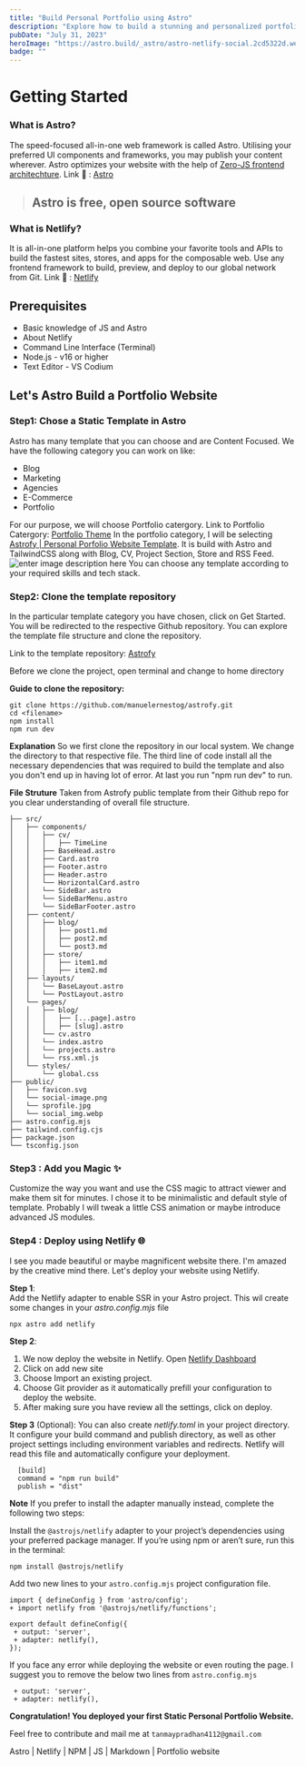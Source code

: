 ```yaml
---
title: "Build Personal Portfolio using Astro"
description: "Explore how to build a stunning and personalized portfolio website using Astro, a cutting edge static site builder and deploy it on Netlify."
pubDate: "July 31, 2023"
heroImage: "https://astro.build/_astro/astro-netlify-social.2cd5322d.webp"
badge: ""
---
```

# Getting Started
###  What is Astro?

The speed-focused all-in-one web framework is called Astro. Utilising your preferred UI components and frameworks, you may publish your content wherever. Astro optimizes your website with the help of [Zero-JS frontend architechture](https://docs.astro.build/en/concepts/islands/). 
Link 🔗 : [Astro](https://astro.build/)

> ## Astro is free, open source software

### What is Netlify?
It is all-in-one platform helps you combine your favorite tools and APIs to build the fastest sites, stores, and apps for the composable web. Use any frontend framework to build, preview, and deploy to our global network from Git.
Link 🔗 : [Netlify](https://www.netlify.com/)

## Prerequisites

 - Basic knowledge of JS and Astro
 - About Netlify
 - Command Line Interface (Terminal)
 - Node.js - v16 or higher
 - Text Editor - VS Codium

## Let's Astro Build a Portfolio Website 
### Step1: Chose a Static Template in Astro

Astro has many template that you can choose and are Content Focused. We have the following category you can work on like:

 - Blog
 - Marketing
 - Agencies 
 - E-Commerce
 - Portfolio

For our purpose, we will choose Portfolio catergory.
Link to Portfolio Catergory: [Portfolio Theme](https://astro.build/themes/?categories%5B%5D=portfolio)
In the portfolio category, I will be selecting [Astrofy | Personal Porfolio Website Template](https://astro.build/themes/details/astrofy/). It is build with Astro and TailwindCSS along with Blog, CV, Project Section, Store and RSS Feed.
![enter image description here](https://astro.build/_astro/astrofy-hero@2x.69ec4be4.webp)
You can choose any template according to your required skills and tech stack.

### Step2: Clone the template repository
In the particular template category you have  chosen, click on Get Started. You will be redirected to the respective Github repository. You can explore the template file structure and clone the repository.

Link to the template repository: [Astrofy](https://github.com/manuelernestog/astrofy)

Before we clone the project, open terminal and change to home directory

**Guide to clone the repository:**

    git clone https://github.com/manuelernestog/astrofy.git
    cd <filename>
    npm install
    npm run dev
**Explanation**
So we first clone the repository in our local system. We change the directory to that respective file. The third line of code install all the necessary dependencies that was required to build the template and also you don't end up in having lot of error. At last you run "npm run dev" to run.

**File Struture**
Taken from Astrofy public template from their Github repo for you clear understanding of overall file structure.

    ├── src/
    │   ├── components/
    │   │   ├── cv/
    │   │   │   ├── TimeLine
    │   │   ├── BaseHead.astro
    │   │   ├── Card.astro
    │   │   ├── Footer.astro
    │   │   ├── Header.astro
    │   │   └── HorizontalCard.astro
    │   │   └── SideBar.astro
    │   │   └── SideBarMenu.astro
    │   │   └── SideBarFooter.astro
    │   ├── content/
    │   │   ├── blog/
    │   │   │   ├── post1.md
    │   │   │   ├── post2.md
    │   │   │   └── post3.md
    │   │   ├── store/
    │   │   │   ├── item1.md
    │   │   │   ├── item2.md
    │   ├── layouts/
    │   │   └── BaseLayout.astro
    │   │   └── PostLayout.astro
    │   └── pages/
    │   │   ├── blog/
    │   │   │   ├── [...page].astro
    │   │   │   ├── [slug].astro
    │   │   └── cv.astro
    │   │   └── index.astro
    │   │   └── projects.astro
    │   │   └── rss.xml.js
    │   └── styles/
    │       └── global.css
    ├── public/
    │   ├── favicon.svg
    │   └── social-image.png
    │   └── sprofile.jpg
    │   └── social_img.webp
    ├── astro.config.mjs
    ├── tailwind.config.cjs
    ├── package.json
    └── tsconfig.json

### Step3 : Add you Magic ✨
Customize the way you want and use the CSS magic to attract viewer and make them sit for minutes. I chose it to be minimalistic and default style of template. Probably I will tweak a little CSS animation or maybe introduce advanced JS modules.

### Step4 : Deploy using Netlify 🌐
 I see you made beautiful or maybe magnificent website there. I'm amazed by the creative mind there.
Let's deploy your website using Netlify.

**Step 1**:  
Add the Netlify adapter to enable SSR in your Astro project. This wil create some changes in your *astro.config.mjs* file

    npx astro add netlify

**Step 2**: 

 1. We now deploy the website in Netlify. Open [Netlify Dashboard](https://app.netlify.com/)
 2. Click on add new site
 3. Choose Import an existing project. 
 4. Choose Git provider as it automatically prefill your configuration to deploy the website.
 5. After making sure you have review all the settings, click on deploy.

**Step 3** (Optional):
You can also create *netlify.toml* in your project directory. It configure your build command and publish directory, as well as other project settings including environment variables and redirects. Netlify will read this file and automatically configure your deployment.

      [build]
      command = "npm run build"
      publish = "dist"

**Note**
If you prefer to install the adapter manually instead, complete the following two steps:

Install the `@astrojs/netlify` adapter to your project’s dependencies using your preferred package manager. If you’re using npm or aren’t sure, run this in the terminal:

    npm install @astrojs/netlify

Add two new lines to your `astro.config.mjs` project configuration file.
```
import { defineConfig } from 'astro/config';
+ import netlify from '@astrojs/netlify/functions';

export default defineConfig({
 + output: 'server',
 + adapter: netlify(),
});
```

If you face any error while deploying the website or even routing the page. I suggest you to remove  the below two lines from `astro.config.mjs` 
```
 + output: 'server',
 + adapter: netlify(),
```
**Congratulation! You deployed your first Static Personal Portfolio Website.**

Feel free to contribute and mail me at `tanmaypradhan4112@gmail.com`

Astro | Netlify | NPM | JS | Markdown | Portfolio website

